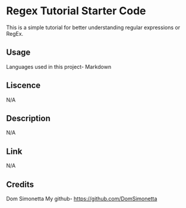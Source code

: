 # Regex Tutorial Starter Code
This is a simple tutorial for better understanding regular expressions or RegEx.

## Usage
Languages used in this project- Markdown

## Liscence
N/A

## Description
N/A

## Link 
N/A

## Credits
Dom Simonetta
My github- https://github.com/DomSimonetta